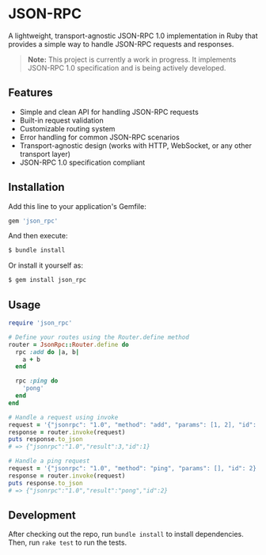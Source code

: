 # JSON-RPC

A lightweight, transport-agnostic JSON-RPC 1.0 implementation in Ruby that provides a simple way to handle JSON-RPC requests and responses.

> **Note:** This project is currently a work in progress. It implements JSON-RPC 1.0 specification and is being actively developed.

## Features

- Simple and clean API for handling JSON-RPC requests
- Built-in request validation
- Customizable routing system
- Error handling for common JSON-RPC scenarios
- Transport-agnostic design (works with HTTP, WebSocket, or any other transport layer)
- JSON-RPC 1.0 specification compliant

## Installation

Add this line to your application's Gemfile:

```ruby
gem 'json_rpc'
```

And then execute:

```bash
$ bundle install
```

Or install it yourself as:

```bash
$ gem install json_rpc
```

## Usage

```ruby
require 'json_rpc'

# Define your routes using the Router.define method
router = JsonRpc::Router.define do
  rpc :add do |a, b|
    a + b
  end

  rpc :ping do
    'pong'
  end
end

# Handle a request using invoke
request = '{"jsonrpc": "1.0", "method": "add", "params": [1, 2], "id": 1}'
response = router.invoke(request)
puts response.to_json
# => {"jsonrpc":"1.0","result":3,"id":1}

# Handle a ping request
request = '{"jsonrpc": "1.0", "method": "ping", "params": [], "id": 2}'
response = router.invoke(request)
puts response.to_json
# => {"jsonrpc":"1.0","result":"pong","id":2}
```

## Development

After checking out the repo, run `bundle install` to install dependencies. Then, run `rake test` to run the tests.
